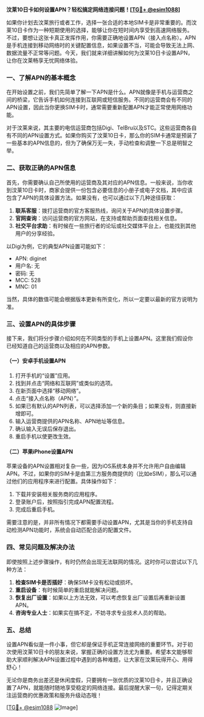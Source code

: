 **汶莱10日卡如何设置APN？轻松搞定网络连接问题！[[TG💪+ @esim1088](https://t.me/s/esim1088)]**

如果你计划去汶莱旅行或者工作，选择一张合适的本地SIM卡是非常重要的。而汶莱10日卡作为一种短期使用的选择，能够让你在短时间内享受到高速网络服务。不过，要想让这张卡真正发挥作用，你需要正确地设置APN（接入点名称）。APN是手机连接到移动网络时的关键配置信息，如果设置不当，可能会导致无法上网、数据流量不正常等问题。今天，我们就来详细讲解如何为汶莱10日卡设置APN，让你在汶莱畅享无忧网络体验。

### 一、了解APN的基本概念

在开始设置之前，我们先简单了解一下APN是什么。APN就像是手机与运营商之间的桥梁，它告诉手机如何连接到互联网或短信服务。不同的运营商会有不同的APN设置，因此当你更换SIM卡时，通常需要重新配置APN才能正常使用网络功能。

对于汶莱来说，其主要的电信运营商包括Digi、TelBru以及STC。这些运营商各自有不同的APN设置方式。如果你购买了汶莱10日卡，那么你的SIM卡通常是预装了一些基本的APN信息的，但为了确保万无一失，手动检查和调整一下总是明智之举。

### 二、获取正确的APN信息

首先，你需要确认自己所使用的运营商及其对应的APN信息。一般来说，当你收到汶莱10日卡时，商家会提供一份包含必要信息的小册子或电子文档，其中应该包含了APN的具体设置方法。如果没有，也可以通过以下几种途径获取：

1. **联系客服**：拨打运营商的官方客服热线，询问关于APN的具体设置步骤。
2. **官网查询**：访问运营商的官方网站，在支持或帮助页面查找相关信息。
3. **社交平台求助**：有时候在一些旅行者的论坛或社交媒体平台上，也能找到其他用户的分享经验。

以Digi为例，它的典型APN设置可能如下：
- APN: diginet
- 用户名: 无
- 密码: 无
- MCC: 528
- MNC: 01

当然，具体的数值可能会根据版本更新有所变化，所以一定要以最新的官方说明为准。

### 三、设置APN的具体步骤

接下来，我们将分步骤介绍如何在不同类型的手机上设置APN。这里我们假设你已经知道自己的运营商以及相应的APN参数。

#### （一）安卓手机设置APN

1. 打开手机的“设置”应用。
2. 找到并点击“网络和互联网”或类似的选项。
3. 在新页面中选择“移动网络”。
4. 点击“接入点名称（APN）”。
5. 如果已有默认的APN列表，可以选择添加一个新的条目；如果没有，则直接新增即可。
6. 输入运营商提供的APN名称、APN地址等信息。
7. 确认输入无误后保存退出。
8. 重启手机以使更改生效。

#### （二）苹果iPhone设置APN

苹果设备的APN设置相对复杂一些，因为iOS系统本身并不允许用户自由编辑APN。不过，如果你的SIM卡是由第三方服务商提供的（比如eSIM），那么可以通过他们的应用程序来进行配置。具体操作如下：

1. 下载并安装相关服务商的应用程序。
2. 登录账户后，按照指引完成APN配置流程。
3. 完成后重启手机。

需要注意的是，并非所有情况下都需要手动设置APN，尤其是当你的手机支持自动检测APN功能时，系统会自动匹配合适的配置文件。

### 四、常见问题及解决办法

即使按照上述步骤操作，有时仍然会出现无法联网的情况。这时你可以尝试以下几种方法：

1. **检查SIM卡是否插好**：确保SIM卡没有松动或损坏。
2. **重启设备**：有时候简单的重启就能解决问题。
3. **恢复出厂设置**：如果以上方法无效，可以考虑恢复出厂设置后再重新设置APN。
4. **咨询专业人士**：如果实在搞不定，不妨寻求专业技术人员的帮助。

### 五、总结

设置APN看似是一件小事，但它却是保证手机正常连接网络的重要环节。对于初次使用汶莱10日卡的朋友来说，掌握正确的设置方法尤为重要。希望本文能够帮助大家顺利解决APN设置过程中遇到的各种难题，让大家在汶莱玩得开心、用得舒心！

无论你是商务出差还是休闲度假，只要拥有一张优质的汶莱10日卡，并且正确设置了APN，就能随时随地享受稳定的网络连接。最后提醒大家一句，记得定期关注运营商的优惠政策和服务升级动态哦！

[[TG💪+ @esim1088](https://t.me/s/esim1088) ![Image](https://i.postimg.cc/4NQfJmqS/Snipaste-2025-05-13-00-14-12.png)]